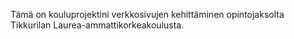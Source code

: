 Tämä on kouluprojektini verkkosivujen kehittäminen opintojaksolta Tikkurilan Laurea-ammattikorkeakoulusta.
